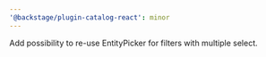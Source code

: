 ```yaml
---
'@backstage/plugin-catalog-react': minor
---
```


Add possibility to re-use EntityPicker for filters with multiple select.
